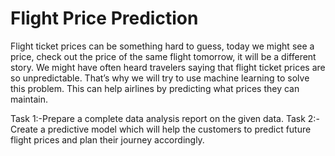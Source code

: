 # Flight Price Prediction

Flight ticket prices can be something hard to guess, today we might see a price, check out the price of the same flight tomorrow, it will be a different story. We might have often heard travelers saying that flight ticket prices are so unpredictable. That’s why we will try to use machine learning to solve this problem. This can help airlines by predicting what prices they can maintain. 


Task 1:-Prepare a complete data analysis report on the given data.
Task 2:-Create a predictive model which will help the customers to predict future flight prices and plan their journey accordingly.
